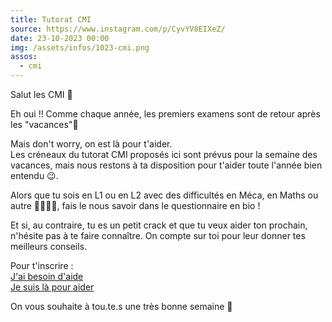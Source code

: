 ```yaml
---
title: Tutorat CMI
source: https://www.instagram.com/p/CyvYV8EIXeZ/
date: 23-10-2023 00:00
img: /assets/infos/1023-cmi.png
assos:
  - cmi
---
```


Salut les CMI 💚

Eh oui !!
Comme chaque année, les premiers examens sont de retour après les "vacances"🥲

Mais don't worry, on est là pour t'aider.  
Les créneaux du tutorat CMI proposés ici sont prévus pour la semaine des vacances, mais nous restons à ta disposition pour t'aider toute l'année bien entendu 😉.

Alors que tu sois en L1 ou en L2 avec des difficultés en Méca, en Maths ou autre 🧬👩‍🔬🔭, fais le nous savoir dans le questionnaire en bio !

Et si, au contraire, tu es un petit crack et que tu veux aider ton prochain, n'hésite pas à te faire connaître. On compte sur toi pour leur donner tes meilleurs conseils.

Pour t'inscrire :  
[J'ai besoin d'aide](https://docs.google.com/forms/d/e/1FAIpQLSeSvZoVDpjql3SjagUGNQiwXUoKHOiVVBOIbX6kj4t0Wxzfaw/viewform)  
[Je suis là pour aider](https://docs.google.com/forms/d/e/1FAIpQLSeLw05kzJDoebQa8_whZZXIbfR_YW4zhAB59SEKv1ACKH2GQA/viewform)

On vous souhaite à tou.te.s une très bonne semaine 💚